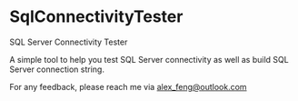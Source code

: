 # SqlConnectivityTester
SQL Server Connectivity Tester

A simple tool to help you test SQL Server connectivity as well as build SQL Server connection string.

For any feedback, please reach me via alex_feng@outlook.com
